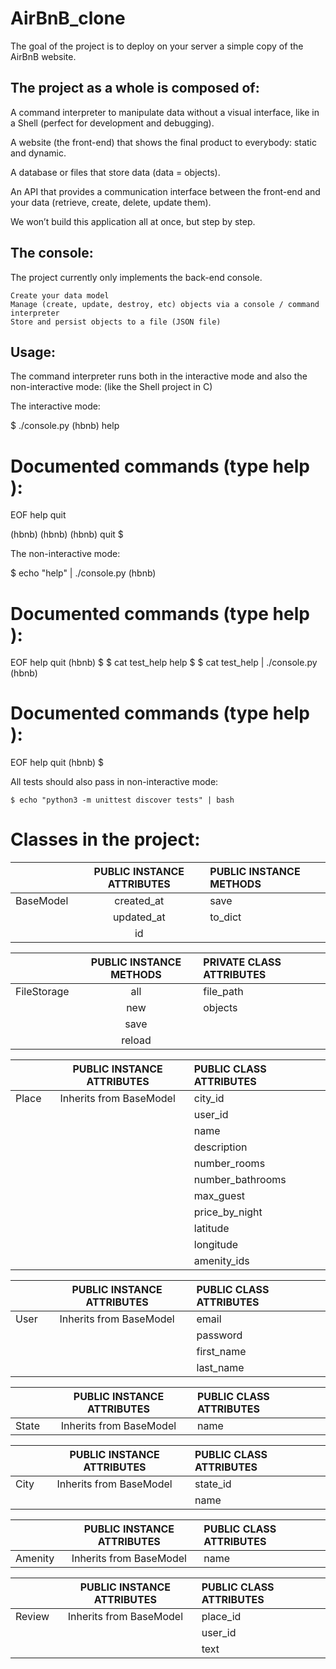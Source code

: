 
# AirBnB_clone

The goal of the project is to deploy on your server a simple copy of the AirBnB website.

## The project as a whole is composed of:

A command interpreter to manipulate data without a visual interface, like in a Shell (perfect for development and debugging).

A website (the front-end) that shows the final product to everybody: static and dynamic.

A database or files that store data (data = objects).

An API that provides a communication interface between the front-end and your data (retrieve, create, delete, update them).
 
We won’t build this application all at once, but step by step.

## The console:

The project currently only implements the back-end console.

    Create your data model
    Manage (create, update, destroy, etc) objects via a console / command interpreter
    Store and persist objects to a file (JSON file)

## Usage:

The command interpreter runs both in the interactive mode  and also  the non-interactive mode: (like the Shell project in C)

The interactive mode:

$ ./console.py
(hbnb) help

Documented commands (type help <topic>):
========================================
EOF  help  quit

(hbnb) 
(hbnb) 
(hbnb) quit
$

The non-interactive mode:

$ echo "help" | ./console.py
(hbnb)

Documented commands (type help <topic>):
========================================
EOF  help  quit
(hbnb) 
$
$ cat test_help
help
$
$ cat test_help | ./console.py
(hbnb)

Documented commands (type help <topic>):
========================================
EOF  help  quit
(hbnb) 
$

All tests should also pass in non-interactive mode: 

    $ echo "python3 -m unittest discover tests" | bash

Classes in the project:
========================================

|   | PUBLIC INSTANCE ATTRIBUTES | PUBLIC INSTANCE METHODS |
| :------------ |:--------------------------:|:------------------------|
| BaseModel     | created_at |  save      |
|               | updated_at |  to_dict   |
|               | id         |        |


|   | PUBLIC INSTANCE METHODS | PRIVATE CLASS ATTRIBUTES |
| :------------ |:--------------------------:|:------------------------|
| FileStorage   | all|  file_path      |
|               | new                  |  objects   |
|               | save                 |        |
|               |reload                |        |

|   | PUBLIC INSTANCE ATTRIBUTES| PUBLIC CLASS ATTRIBUTES |
| :------------ |:--------------------------:|:------------------------|
| Place     | Inherits from BaseModel|  city_id      |
|               |                        |  user_id   |
|               |                        |name|
|               |                        |description|
|               |                        |number_rooms|
|               |                        |number_bathrooms|
|               |                        |max_guest|
|               |                        |price_by_night|
|               |                        |latitude|
|               |                        |longitude|
|               |                        |amenity_ids|

|   | PUBLIC INSTANCE ATTRIBUTES | PUBLIC CLASS ATTRIBUTES |
| :------------ |:--------------------------:|:------------------------|
| User      | Inherits from BaseModel|  email      |
|               |                        |  password   |
|               |                        |first_name|
|               |                        |last_name|

|   | PUBLIC INSTANCE ATTRIBUTES | PUBLIC CLASS ATTRIBUTES |
| :------------ |:--------------------------:|:------------------------|
| State     | Inherits from BaseModel|  name      |


|   | PUBLIC INSTANCE ATTRIBUTES | PUBLIC CLASS ATTRIBUTES |
| :------------ |:--------------------------:|:------------------------|
| City      | Inherits from BaseModel|  state_id      |
|               |                        |  name   |


|   | PUBLIC INSTANCE ATTRIBUTES | PUBLIC CLASS ATTRIBUTES |
| :------------ |:--------------------------:|:------------------------|
| Amenity       | Inherits from BaseModel    |  name	      |



|   | PUBLIC INSTANCE ATTRIBUTES | PUBLIC CLASS ATTRIBUTES |
| :------------ |:--------------------------:|:------------------------|
| Review        | Inherits from BaseModel|  place_id      |
|               |                        |  user_id   |
|               |                        |text|